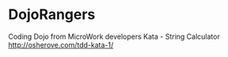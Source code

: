 # DojoRangers
Coding Dojo from MicroWork developers
Kata - String Calculator
http://osherove.com/tdd-kata-1/
